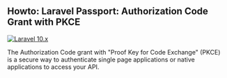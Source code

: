 Howto: Laravel Passport: Authorization Code Grant with PKCE
---
[![Laravel 10.x](https://img.shields.io/badge/Laravel-10.x-%23f9322c)](https://laravel.com/docs/10.x/)

The Authorization Code grant with "Proof Key for Code Exchange" (PKCE) is a secure way to authenticate single page applications or native applications to access your API.
